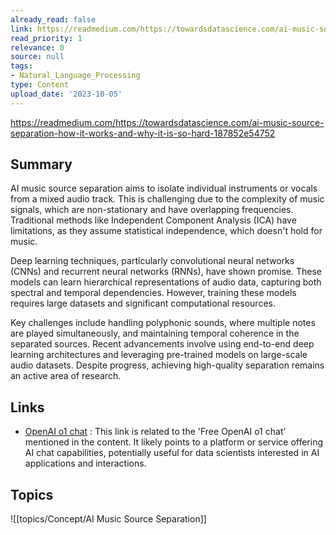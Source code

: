 ```yaml
---
already_read: false
link: https://readmedium.com/https://towardsdatascience.com/ai-music-source-separation-how-it-works-and-why-it-is-so-hard-187852e54752
read_priority: 1
relevance: 0
source: null
tags:
- Natural_Language_Processing
type: Content
upload_date: '2023-10-05'
---
```


https://readmedium.com/https://towardsdatascience.com/ai-music-source-separation-how-it-works-and-why-it-is-so-hard-187852e54752
## Summary

AI music source separation aims to isolate individual instruments or vocals from a mixed audio track. This is challenging due to the complexity of music signals, which are non-stationary and have overlapping frequencies. Traditional methods like Independent Component Analysis (ICA) have limitations, as they assume statistical independence, which doesn't hold for music.

Deep learning techniques, particularly convolutional neural networks (CNNs) and recurrent neural networks (RNNs), have shown promise. These models can learn hierarchical representations of audio data, capturing both spectral and temporal dependencies. However, training these models requires large datasets and significant computational resources.

Key challenges include handling polyphonic sounds, where multiple notes are played simultaneously, and maintaining temporal coherence in the separated sources. Recent advancements involve using end-to-end deep learning architectures and leveraging pre-trained models on large-scale audio datasets. Despite progress, achieving high-quality separation remains an active area of research.
## Links

- [OpenAI o1 chat](https://openai01.net/) : This link is related to the 'Free OpenAI o1 chat' mentioned in the content. It likely points to a platform or service offering AI chat capabilities, potentially useful for data scientists interested in AI applications and interactions.

## Topics

![[topics/Concept/AI Music Source Separation]]